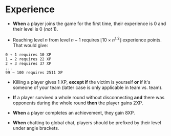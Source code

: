 # Experience

+ **When** a player joins the game for the first time, their experience is 0 and their level is 0 (*not* 1).

+ Reaching level $n$ from level $n-1$ requires $\lfloor 10\times n^{1.2}\rfloor$ experience points. That would give:

```nofmt
0 → 1 requires 10 XP
1 → 2 requires 22 XP
2 → 3 requires 37 XP
...
99 → 100 requires 2511 XP
```

+ Killing a player gives 1 XP, **except if** the victim is yourself **or** if it's someone of your team (latter case is only applicable in team vs. team).

+ **If** a player survived a whole round without disconnecting **and** there was opponents during the whole round **then** the player gains 2XP.

+ **When** a player completes an achievement, they gain 8XP.

+ **When** chatting to global chat, players should be prefixed by their level under angle brackets.
